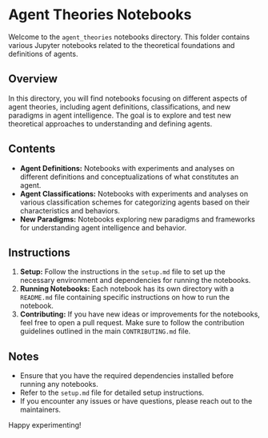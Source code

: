 # Agent Theories Notebooks

Welcome to the `agent_theories` notebooks directory. This folder contains various Jupyter notebooks related to the theoretical foundations and definitions of agents.

## Overview

In this directory, you will find notebooks focusing on different aspects of agent theories, including agent definitions, classifications, and new paradigms in agent intelligence. The goal is to explore and test new theoretical approaches to understanding and defining agents.

## Contents

- **Agent Definitions:** Notebooks with experiments and analyses on different definitions and conceptualizations of what constitutes an agent.
- **Agent Classifications:** Notebooks with experiments and analyses on various classification schemes for categorizing agents based on their characteristics and behaviors.
- **New Paradigms:** Notebooks exploring new paradigms and frameworks for understanding agent intelligence and behavior.

## Instructions

1. **Setup:** Follow the instructions in the `setup.md` file to set up the necessary environment and dependencies for running the notebooks.
2. **Running Notebooks:** Each notebook has its own directory with a `README.md` file containing specific instructions on how to run the notebook.
3. **Contributing:** If you have new ideas or improvements for the notebooks, feel free to open a pull request. Make sure to follow the contribution guidelines outlined in the main `CONTRIBUTING.md` file.

## Notes

- Ensure that you have the required dependencies installed before running any notebooks.
- Refer to the `setup.md` file for detailed setup instructions.
- If you encounter any issues or have questions, please reach out to the maintainers.

Happy experimenting!
